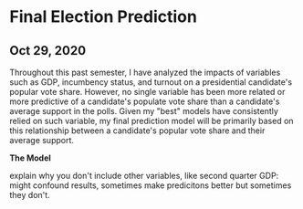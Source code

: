 # Final Election Prediction
## Oct 29, 2020

Throughout this past semester, I have analyzed the impacts of variables such as GDP, incumbency status, and turnout on a presidential candidate's popular vote share. However, no single variable has been more related or more predictive of a candidate's populate vote share than a candidate's average support in the polls. Given my "best" models have consistently relied on such variable, my final prediction model will be primarily based on this relationship between a candidate's popular vote share and their average support.  

**The Model** 

explain why you don't include other variables, like second quarter GDP: might confound results, sometimes make predicitons better but sometimes they don't. 
